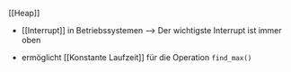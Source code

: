 [[Heap]]
- [[Interrupt]] in Betriebssystemen
--> Der wichtigste Interrupt ist immer oben


- ermöglicht [[Konstante Laufzeit]] für die Operation `find_max()`
